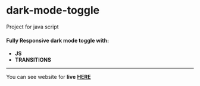 # dark-mode-toggle

Project for java script

#### __Fully Responsive dark mode toggle__ with: <br>
+  __JS__
+ __TRANSITIONS__

___
You can see website for __live__ [__HERE__](https://shakstick.github.io/dark-mode-toggle/)

